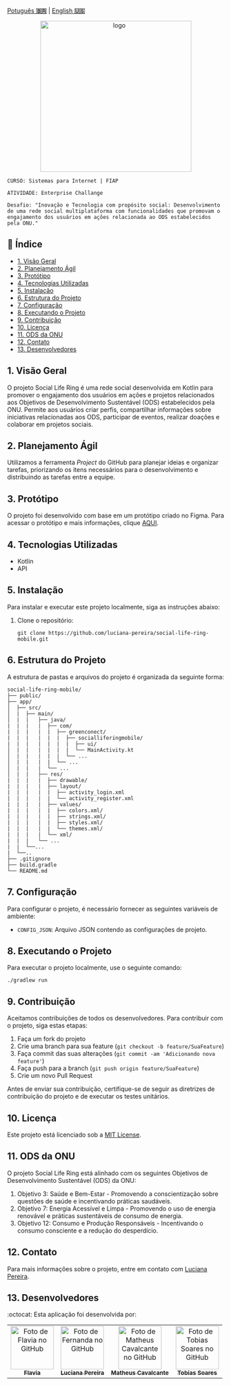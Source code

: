 <a href="" target="_blank">Potuguês **🇧🇷**</a> | <a href="./README_en.md" target="_blank">English **🇺🇸**</a>

<div style="text-align:center;">
    <img src="https://github.com/luciana-pereira/social-life-ring-mobile/assets/37550557/300ef65d-31ba-4859-807c-51876c55a913" alt="logo" width="350" height="350">
</div>

`CURSO: Sistemas para Internet | FIAP`

`ATIVIDADE: Enterprise Challange`

`Desafio: "Inovação e Tecnologia com propósito social: Desenvolvimento de uma rede social multiplataforma com funcionalidades que promovam o engajamento dos usuários em ações relacionada ao ODS estabelecidos pela ONU."`

## :page_facing_up: Índice

* [1. Visão Geral](#1-visão-geral)
* [2. Planejamento Ágil](#2-planejamento-ágil)
* [3. Protótipo](#3-protótipo)
* [4. Tecnologias Utilizadas](#4-tecnologias-utilizadas)
* [5. Instalação](#5-instalação)
* [6. Estrutura do Projeto](#6-estrutura-do-projeto)
* [7. Configuração](#7-configuração)
* [8. Executando o Projeto](#8-executando-o-projeto)
* [9. Contribuição](#9-contribuição)
* [10. Licença](#10-licença)
* [11. ODS da ONU](#11-ods-da-onu)
* [12. Contato](#12-contato)
* [13. Desenvolvedores](#13-desenvolvedores)

## 1. Visão Geral
O projeto Social Life Ring é uma rede social desenvolvida em Kotlin para promover o engajamento dos usuários em ações e projetos relacionados aos Objetivos de Desenvolvimento Sustentável (ODS) estabelecidos pela ONU. Permite aos usuários criar perfis, compartilhar informações sobre iniciativas relacionadas aos ODS, participar de eventos, realizar doações e colaborar em projetos sociais.

## 2. Planejamento Ágil
Utilizamos a ferramenta _Project_ do GitHub para planejar ideias e organizar tarefas, priorizando os itens necessários para o desenvolvimento e distribuindo as tarefas entre a equipe.

## 3. Protótipo
O projeto foi desenvolvido com base em um protótipo criado no Figma. Para acessar o protótipo e mais informações, clique [AQUI](https://www.figma.com/file/JIX3y4sFukQrZaS87hWb1y/Pitch--Green-Connect?type=design&node-id=857-753&mode=design&t=LWmzW6jG1cLLWeej-0).

## 4. Tecnologias Utilizadas
- Kotlin
- API

## 5. Instalação
Para instalar e executar este projeto localmente, siga as instruções abaixo:

1. Clone o repositório:
    ```
    git clone https://github.com/luciana-pereira/social-life-ring-mobile.git
    ```

## 6. Estrutura do Projeto
A estrutura de pastas e arquivos do projeto é organizada da seguinte forma:

```
social-life-ring-mobile/
├── public/
├── app/
│  ├── src/
│  |  ├── main/
│  |  |   ├── java/
|  |  |   |  ├── com/
|  |  |   |  |  ├── greenconect/
|  |  |   |  |  |  ├── socialliferingmobile/
|  |  |   |  |  |  |  ├── ui/
│  |  |   |  |  |  |  └── MainActivity.kt
│  |  |   |  |  |  └── ...
│  |  |   |  |  └── ...
│  |  |   |  └── ...
│  |  |   ├── res/
|  |  |   |  ├── drawable/
|  |  |   |  ├── layout/
|  |  |   |  |  ├── activity_login.xml
|  |  |   |  |  └── activity_register.xml
|  |  |   |  ├── values/
|  |  |   |  |  ├── colors.xml/
|  |  |   |  |  ├── strings.xml/
|  |  |   |  |  ├── styles.xml/
|  |  |   |  |  └── themes.xml/
|  |  |   |  └── xml/
|  |  |   └── ...
|  |  └──...
|  └──..
├── .gitignore
├── build.gradle
└── README.md
```

## 7. Configuração
Para configurar o projeto, é necessário fornecer as seguintes variáveis de ambiente:

- `CONFIG_JSON`: Arquivo JSON contendo as configurações de projeto.

## 8. Executando o Projeto
Para executar o projeto localmente, use o seguinte comando:
```
./gradlew run
```

## 9. Contribuição
Aceitamos contribuições de todos os desenvolvedores. Para contribuir com o projeto, siga estas etapas:

1. Faça um fork do projeto
2. Crie uma branch para sua feature (`git checkout -b feature/SuaFeature`)
3. Faça commit das suas alterações (`git commit -am 'Adicionando nova feature'`)
4. Faça push para a branch (`git push origin feature/SuaFeature`)
5. Crie um novo Pull Request

Antes de enviar sua contribuição, certifique-se de seguir as diretrizes de contribuição do projeto e de executar os testes unitários.

## 10. Licença
Este projeto está licenciado sob a [MIT License](https://opensource.org/licenses/MIT).

## 11. ODS da ONU
O projeto Social Life Ring está alinhado com os seguintes Objetivos de Desenvolvimento Sustentável (ODS) da ONU:
1. Objetivo 3: Saúde e Bem-Estar - Promovendo a conscientização sobre questões de saúde e incentivando práticas saudáveis.
2. Objetivo 7: Energia Acessível e Limpa - Promovendo o uso de energia renovável e práticas sustentáveis de consumo de energia.
3. Objetivo 12: Consumo e Produção Responsáveis - Incentivando o consumo consciente e a redução do desperdício.

## 12. Contato
Para mais informações sobre o projeto, entre em contato com [Luciana Pereira](mailto:luci.lv14@gmail.com).

## 13. Desenvolvedores
:octocat:
Esta aplicação foi desenvolvida por:

<table align="center">
  <tr>
    <td align="center">
      <a href="https://github.com/flavialbraz" target="_blank">
        <img src="https://avatars.githubusercontent.com/u/78583429?v=4" width="100px;" alt="Foto de Flavia no GitHub"/><br>
        <sub>
          <b>Flavia </b>
        </sub>
      </a>
    </td>
     <td align="center">
      <a href="https://github.com/luciana-pereira" target="_blank">
        <img src="https://avatars.githubusercontent.com/u/37550557?v=4" width="100px;" alt="Foto de Fernanda no GitHub"/><br>
        <sub>
          <b>Luciana Pereira</b>
        </sub>
      </a>
    </td>
    <td align="center">
      <a href="https://github.com/matheus-poro" target="_blank">
        <img src="https://avatars.githubusercontent.com/u/111644802?v=4" width="100px;" alt="Foto de Matheus Cavalcante no GitHub"/><br>
        <sub>
          <b>Matheus Cavalcante</b>
        </sub>
      </a>
    </td>
    <td align="center">
      <a href="https://github.com/TobiasGustavo" target="_blank">
        <img src="https://avatars.githubusercontent.com/u/88210620?v=4" width="100px;" alt="Foto de Tobias Soares no GitHub"/><br>
        <sub>
          <b>Tobias Soares</b>
        </sub>
      </a>
    </td>
  </tr>
</table>

